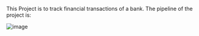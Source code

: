 This Project is to track financial transactions of a bank.
The pipeline of the project is:	 

![image](https://user-images.githubusercontent.com/40576094/138065098-67c884f9-0993-4d3f-805d-a44a10c0db90.png)

